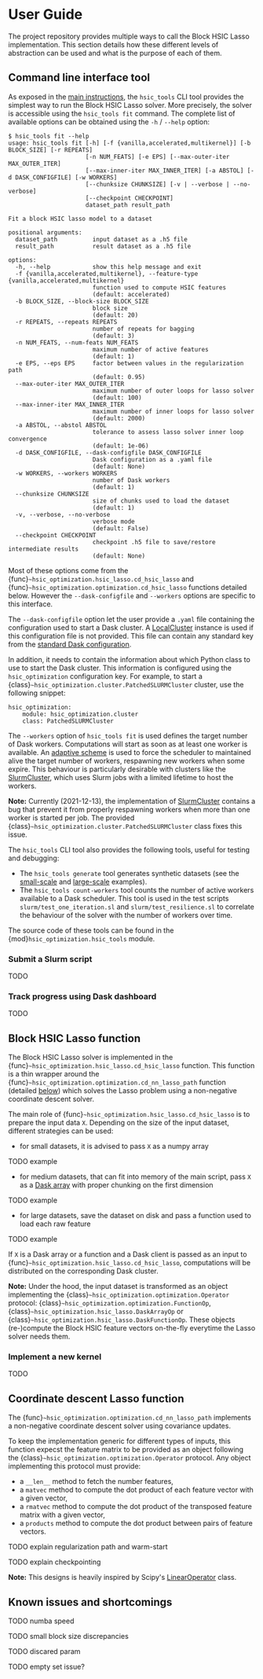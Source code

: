 # User Guide

The project repository provides multiple ways to call the Block HSIC Lasso implementation.
This section details how these different levels of abstraction can be used and what is the purpose of each of them.


## Command line interface tool

As exposed in the [main instructions](01_README.md), the `hsic_tools` CLI tool provides the simplest way to run the Block HSIC Lasso solver.
More precisely, the solver is accessible using the `hsic_tools fit` command.
The complete list of available options can be obtained using the `-h` / `--help` option:
```
$ hsic_tools fit --help
usage: hsic_tools fit [-h] [-f {vanilla,accelerated,multikernel}] [-b BLOCK_SIZE] [-r REPEATS]
                      [-n NUM_FEATS] [-e EPS] [--max-outer-iter MAX_OUTER_ITER]
                      [--max-inner-iter MAX_INNER_ITER] [-a ABSTOL] [-d DASK_CONFIGFILE] [-w WORKERS]
                      [--chunksize CHUNKSIZE] [-v | --verbose | --no-verbose]
                      [--checkpoint CHECKPOINT]
                      dataset_path result_path

Fit a block HSIC lasso model to a dataset

positional arguments:
  dataset_path          input dataset as a .h5 file
  result_path           result dataset as a .h5 file

options:
  -h, --help            show this help message and exit
  -f {vanilla,accelerated,multikernel}, --feature-type {vanilla,accelerated,multikernel}
                        function used to compute HSIC features
                        (default: accelerated)
  -b BLOCK_SIZE, --block-size BLOCK_SIZE
                        block size
                        (default: 20)
  -r REPEATS, --repeats REPEATS
                        number of repeats for bagging
                        (default: 3)
  -n NUM_FEATS, --num-feats NUM_FEATS
                        maximum number of active features
                        (default: 1)
  -e EPS, --eps EPS     factor between values in the regularization path
                        (default: 0.95)
  --max-outer-iter MAX_OUTER_ITER
                        maximum number of outer loops for lasso solver
                        (default: 100)
  --max-inner-iter MAX_INNER_ITER
                        maximum number of inner loops for lasso solver
                        (default: 2000)
  -a ABSTOL, --abstol ABSTOL
                        tolerance to assess lasso solver inner loop convergence
                        (default: 1e-06)
  -d DASK_CONFIGFILE, --dask-configfile DASK_CONFIGFILE
                        Dask configuration as a .yaml file
                        (default: None)
  -w WORKERS, --workers WORKERS
                        number of Dask workers
                        (default: 1)
  --chunksize CHUNKSIZE
                        size of chunks used to load the dataset
                        (default: 1)
  -v, --verbose, --no-verbose
                        verbose mode
                        (default: False)
  --checkpoint CHECKPOINT
                        checkpoint .h5 file to save/restore intermediate results
                        (default: None)
```

Most of these options come from the {func}`~hsic_optimization.hsic_lasso.cd_hsic_lasso` and {func}`~hsic_optimization.optimization.cd_hsic_lasso` functions detailed below.
However the `--dask-configfile` and `--workers` options are specific to this interface.

The `--dask-configfile` option let the user provide a `.yaml` file containing the configuration used to start a Dask cluster.
A [LocalCluster](https://docs.dask.org/en/stable/how-to/deploy-dask/single-distributed.html#localcluster) instance is used if this configuration file is not provided.
This file can contain any standard key from the [standard Dask configuration](https://docs.dask.org/en/stable/configuration.html#configuration-reference).

In addition, it needs to contain the information about which Python class to use to start the Dask cluster.
This information is configured using the `hsic_optimization` configuration key.
For example, to start a {class}`~hsic_optimization.cluster.PatchedSLURMCluster` cluster, use the following snippet:
```
hsic_optimization:
    module: hsic_optimization.cluster
    class: PatchedSLURMCluster
```

The `--workers` option of `hsic_tools fit` is used defines the target number of Dask workers.
Computations will start as soon as at least one worker is available.
An [adaptive scheme](https://docs.dask.org/en/stable/how-to/adaptive.html) is used to force the scheduler to maintained alive the target number of workers, respawning new workers when some expire.
This behaviour is particularly desirable with clusters like the [SlurmCluster](https://jobqueue.dask.org/en/latest/generated/dask_jobqueue.SLURMCluster.html), which uses Slurm jobs with a limited lifetime to host the workers.

**Note:** Currently (2021-12-13), the implementation of [SlurmCluster](https://jobqueue.dask.org/en/latest/generated/dask_jobqueue.SLURMCluster.html) contains a bug that prevent it from properly respawning workers when more than one worker is started per job.
The provided {class}`~hsic_optimization.cluster.PatchedSLURMCluster` class fixes this issue.

The `hsic_tools` CLI tool also provides the following tools, useful for testing and debugging:

- The `hsic_tools generate` tool generates synthetic datasets (see the [small-scale](01_README.md#small-scale-example) and [large-scale](01_README.md#large-scale-example) examples).
- The `hsic_tools count-workers` tool counts the number of active workers available to a Dask scheduler.
  This tool is used in the test scripts `slurm/test_one_iteration.sl` and `slurm/test_resilience.sl` to correlate the behaviour of the solver with the number of workers over time. 

The source code of these tools can be found in the {mod}`hsic_optimization.hsic_tools` module.


### Submit a Slurm script

TODO


### Track progress using Dask dashboard

TODO


## Block HSIC Lasso function

The Block HSIC Lasso solver is implemented in the {func}`~hsic_optimization.hsic_lasso.cd_hsic_lasso` function.
This function is a thin wrapper around the {func}`~hsic_optimization.optimization.cd_nn_lasso_path` function (detailed [below](#coordinate-descent-lasso-function)) which solves the Lasso problem using a non-negative coordinate descent solver.

The main role of {func}`~hsic_optimization.hsic_lasso.cd_hsic_lasso` is to prepare the input data `X`.
Depending on the size of the input dataset, different strategies can be used:

- for small datasets, it is advised to pass `X` as a numpy array

TODO example

- for medium datasets, that can fit into memory of the main script, pass `X` as a [Dask array](https://docs.dask.org/en/stable/array.html) with proper chunking on the first dimension

TODO example

- for large datasets, save the dataset on disk and pass a function used to load each raw feature

TODO example

If `X` is a Dask array or a function and a Dask client is passed as an input to {func}`~hsic_optimization.hsic_lasso.cd_hsic_lasso`, computations will be distributed on the corresponding Dask cluster. 

**Note:** Under the hood, the input dataset is transformed as an object implementing the {class}`~hsic_optimization.optimization.Operator` protocol: {class}`~hsic_optimization.optimization.FunctionOp`, {class}`~hsic_optimization.hsic_lasso.DaskArrayOp` or {class}`~hsic_optimization.hsic_lasso.DaskFunctionOp`.
These objects (re-)compute the Block HSIC feature vectors on-the-fly everytime the Lasso solver needs them.


### Implement a new kernel

TODO


## Coordinate descent Lasso function

The {func}`~hsic_optimization.optimization.cd_nn_lasso_path` implements a non-negative coordinate descent solver using covariance updates.

To keep the implementation generic for different types of inputs, this function expecst the feature matrix to be provided as an object following the {class}`~hsic_optimization.optimization.Operator` protocol.
Any object implementing this protocol must provide:

- a `__len__` method to fetch the number features,
- a `matvec` method to compute the dot product of each feature vector with a given vector,
- a `rmatvec` method to compute the dot product of the transposed feature matrix with a given vector,
- a `products` method to compute the dot product between pairs of feature vectors.

TODO explain regularization path and warm-start

TODO explain checkpointing

**Note:** This designs is heavily inspired by Scipy's [LinearOperator](https://docs.scipy.org/doc/scipy/reference/generated/scipy.sparse.linalg.LinearOperator.html#scipy.sparse.linalg.LinearOperator) class.


## Known issues and shortcomings

TODO numba speed

TODO small block size discrepancies

TODO discared param

TODO empty set issue?